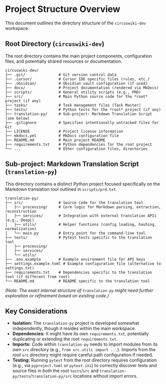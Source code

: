 # Project Structure Overview

This document outlines the directory structure of the `circuswiki-dev` workspace.

## Root Directory (`circuswiki-dev`)

The root directory contains the main project components, configuration files, and potentially shared resources or documentation.

```
circuswiki-dev/
├── .git/               # Git version control data
├── .cursor/            # Cursor IDE specific files (rules, etc.)
├── .obsidian/          # Obsidian vault configuration (if used)
├── docs/               # Project documentation (rendered via MkDocs)
├── scripts/            # General utility scripts (e.g., PRD)
├── src/                # Main Python source code for the *root* project (if any)
├── tasks/              # Task management files (Task Master)
├── tests/              # Python tests for the *root* project (if any)
├── translation-py/     # Sub-project: Markdown Translation Script (see below)
├── .gitignore          # Specifies intentionally untracked files for Git
├── LICENSE             # Project license information
├── mkdocs.yml          # MkDocs configuration file
├── README.md           # Main project README
├── requirements.txt    # Python dependencies for the root project
└── ...                 # Other configuration files, directories
```

## Sub-project: Markdown Translation Script (`translation-py`)

This directory contains a distinct Python project focused specifically on the Markdown translation tool outlined in `scripts/prd.txt`.

```
translation-py/
├── src/                # Source code for the translation tool
│   ├── processing/     # Core logic for Markdown parsing, extraction, reconstruction
│   ├── services/       # Integration with external translation APIs (e.g., DeepL)
│   ├── utils/          # Helper functions (config loading, hashing, normalization)
│   └── main.py         # Entry point for the command-line tool
├── tests/              # Pytest tests specific to the translation tool
│   ├── processing/
│   ├── services/
│   └── utils/
├── .env.example        # Example environment file for API keys
├── settings.example.toml # Example configuration file (alternative to settings.txt)
├── requirements.txt    # Dependencies specific to the translation tool (if different from root)
└── README.md           # README specific to the translation tool
```

*(Note: The exact internal structure of `translation-py` might need further exploration or refinement based on existing code.)*

## Key Considerations

*   **Isolation:** The `translation-py` project is developed somewhat independently, though it resides within the main workspace.
*   **Dependencies:** It might have its own `requirements.txt`, potentially duplicating or extending the root `requirements.txt`.
*   **Imports:** Code within `translation-py` needs to import modules from its *own* `src` directory (e.g., `from src.utils import ...`). Imports from the *root* `src` directory might require careful path configuration if needed.
*   **Testing:** Running `pytest` from the root directory requires configuration (e.g., via `pyproject.toml` or `pytest.ini`) to correctly discover tests and source files in *both* the root `tests`/`src` and `translation-py/tests`/`translation-py/src` locations without import errors. 